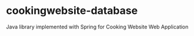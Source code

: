 
# cookingwebsite-database
Java library implemented with Spring for Cooking Website Web Application
